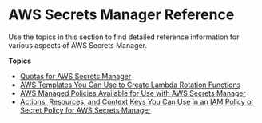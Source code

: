 # AWS Secrets Manager Reference<a name="reference"></a>

Use the topics in this section to find detailed reference information for various aspects of AWS Secrets Manager\.

**Topics**
+ [Quotas for AWS Secrets Manager](reference_limits.md)
+ [AWS Templates You Can Use to Create Lambda Rotation Functions](reference_available-rotation-templates.md)
+ [AWS Managed Policies Available for Use with AWS Secrets Manager](reference_available-policies.md)
+ [Actions, Resources, and Context Keys You Can Use in an IAM Policy or Secret Policy for AWS Secrets Manager](reference_iam-permissions.md)